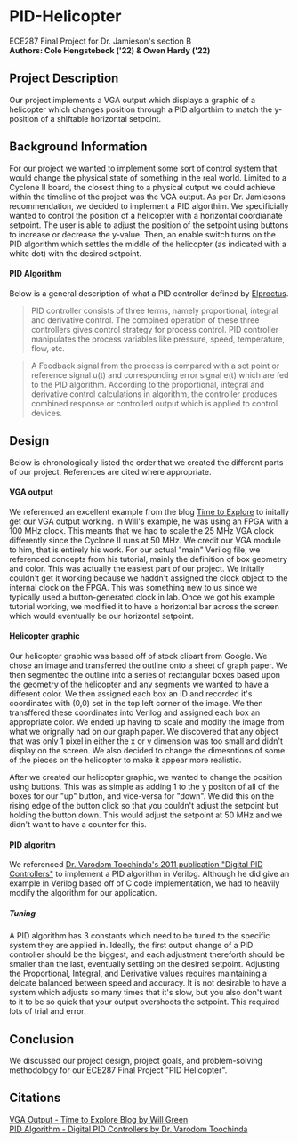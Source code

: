# PID-Helicopter

ECE287 Final Project for Dr. Jamieson's section B <br>
<b>Authors: Cole Hengstebeck ('22) & Owen Hardy ('22)</b>

## Project Description
Our project implements a VGA output which displays a graphic of a helicopter which changes position through a PID algorthim to match the y-position of a shiftable horizontal setpoint.

## Background Information
For our project we wanted to implement some sort of control system that would change the physical state of something in the real world.  Limited to a Cyclone II board, the closest thing to a physical output we could achieve within the timeline of the project was the VGA output.  As per Dr. Jamiesons recommendation, we decided to implement a PID algorthim.  We specificially wanted to control the position of a helicopter with a horizontal coordianate setpoint.  The user is able to adjust the position of the setpoint using buttons to increase or decrease the y-value.  Then, an enable switch turns on the PID algorithm which settles the middle of the helicopter (as indicated with a white dot) with the desired setpoint.
 
#### PID Algorithm
Below is a general description of what a PID controller defined by [Elproctus](https://www.elprocus.com/the-working-of-a-pid-controller/).
  
  >PID controller consists of three terms, namely proportional, integral and derivative control. The combined operation of these three controllers gives control strategy for process control. PID controller manipulates the process variables like pressure, speed, temperature, flow, etc.
  
  >A Feedback signal from the process is compared with a set point or reference signal u(t) and corresponding error signal e(t) which are fed to the PID algorithm. According to the proportional, integral and derivative control calculations in algorithm, the controller produces combined response or controlled output which is applied to control devices.

## Design
Below is chronologically listed the order that we created the different parts of our project.  References are cited where appropriate.

#### VGA output
We referenced an excellent example from the blog [Time to Explore](https://timetoexplore.net/blog/arty-fpga-vga-verilog-01) to initally get our VGA output working.  In Will's example, he was using an FPGA with a 100 MHz clock.  This meants that we had to scale the 25 MHz VGA clock differently since the Cyclone II runs at 50 MHz.  We credit our VGA module to him, that is entirely his work.  For our actual "main" Verilog file, we referenced concepts from his tutorial, mainly the definition of box  geometry and color.  This was actually the easiest part of our project.  We initally couldn't get it working because we haddn't assigned the clock object to the internal clock on the FPGA.  This was something new to us since we typically used a button-generated clock in lab.  Once we got his example tutorial working, we modified it to have a horizontal bar across the screen which would eventually be our horizontal setpoint.

  #### Helicopter graphic
   Our helicopter graphic was based off of stock clipart from Google.  We chose an image and transferred the outline onto a    sheet of graph paper.  We then segmented the outline into a series of rectangular boxes based upon the geometry of the helicopter and any segments we wanted to have a different color.  We then assigned each box an ID and recorded it's coordinates with (0,0) set in the top left corner of the image.  We then transffered these coordinates into Verilog and assigned each box an appropriate color.  We ended up having to scale and modify the image from what we orignally had on our graph paper.  We discovered that any object that was only 1 pixel in either the x or y dimension was too small and didn't display on the screen.  We also decided to change the dimesntions of some of the pieces on the helicopter to make it appear more realistic.
   
   After we created our helicopter graphic, we wanted to change the position using buttons.  This was as simple as adding 1 to the y positon of all of the boxes for our "up" button, and vice-versa for "down".  We did this on the rising edge of the button click so that you couldn't adjust the setpoint but holding the button down.  This would adjust the setpoint at 50 MHz and we didn't want to have a counter for this.  
  
#### PID algoritm
  We referenced [Dr. Varodom Toochinda's 2011 publication "Digital PID Controllers"](https://openlab.citytech.cuny.edu/?get_group_doc=4784/1393258757-DigitalPIDControllers_2011.pdf) to implement a PID algorithm in Verilog.  Although he did give an example in Verilog based off of C code implementation, we had to heavily modify the algorithm for our application.
  
##### Tuning
   A PID algorithm has 3 constants which need to be tuned to the specific system they are applied in.  Ideally, the first output change of a PID controller should be the biggest, and each adjustment thereforth should be smaller than the last, eventually settling on the desired setpoint.  Adjusting the Proportional, Integral, and Derivative values requires maintaining a delcate balanced between speed and accuracy.  It is not desirable to have a system which adjusts so many times that it's slow, but you also don't want to it to be so quick that your output overshoots the setpoint.  This required lots of trial and error.

## Conclusion
 We discussed our project design, project goals, and problem-solving methodology for our ECE287 Final Project "PID Helicopter".

## Citations
[VGA Output - Time to Explore Blog by Will Green](https://timetoexplore.net/blog/arty-fpga-vga-verilog-01) <br>
[PID Algorithm - Digital PID Controllers by Dr. Varodom Toochinda](https://openlab.citytech.cuny.edu/?get_group_doc=4784/1393258757-DigitalPIDControllers_2011.pdf)

